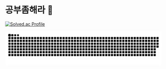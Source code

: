 # 공부좀해라  👋


[![Solved.ac Profile](https://mazassumnida.wtf/api/v2/generate_badge?boj=kimcharless)](https://www.acmicpc.net/user/kimcharless)

![snake gif](https://github.com/SeJonJ/SeJonJ/blob/output/github-contribution-grid-snake.svg)
<!--
**kimcharless/kimcharless** is a ✨ _special_ ✨ repository because its `README.md` (this file) appears on your GitHub profile.

Here are some ideas to get you started:

- 🔭 I’m currently working on ...
- 🌱 I’m currently learning ...
- 👯 I’m looking to collaborate on ...
- 🤔 I’m looking for help with ...
- 💬 Ask me about ...
- 📫 How to reach me: ...
- 😄 Pronouns: ...
- ⚡ Fun fact: ...
-->

